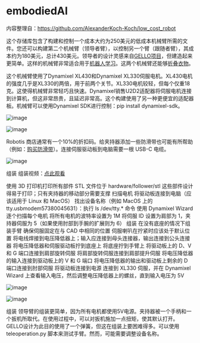 # embodiedAI


内容整理自：https://github.com/AlexanderKoch-Koch/low_cost_robot

这个存储库包含了构建和控制一个成本大约为250美元的低成本机械臂所需的文件。您还可以构建第二个机械臂（领导者臂），以控制另一个臂（跟随者臂），其成本约为180美元，总计430美元。领导者的设计灵感来自[GELLO项目](https://github.com/wuphilipp/gello_mechanical)，但建造起来更简单。这样的机械臂非常适合用于[机器人学习](https://x.com/alexkoch_ai/status/1756500716854841835?s=20)。这两个机械臂还能够[折叠衣物](https://x.com/alexkoch_ai/status/1772750496174149708?s=20)。

这个机械臂使用了Dynamixel XL430和Dynamixel XL330伺服电机。XL430电机的强度几乎是XL330的两倍，用于前两个关节。XL330电机较轻，但每个仅重18克。这使得机械臂非常轻巧且快速。Dynamixel销售U2D2适配器将伺服电机连接到计算机，但这非常昂贵，且延迟非常高。这个构建使用了另一种更便宜的适配器板。机械臂可以使用Dynamixel SDK进行控制：pip install dynamixel-sdk。

![image](https://github.com/user-attachments/assets/2beca272-c254-46bd-9457-b0bd7a563bee)

![image](https://github.com/user-attachments/assets/33095350-91c8-4ce6-a29d-f50d5de362ff)

Robotis 商店通常有一个10%的折扣码。给夹持器添加一些防滑带也可能有所帮助（例如：[购买防滑带](https://a.co/d/dW7BnEN)）。连接伺服驱动板到电脑需要一根 USB-C 电缆。

![image](https://github.com/user-attachments/assets/3cd8ed18-f297-4e45-8182-7736e46c8b4d)

组装
组装视频：[点此观看](https://youtu.be/RckrXOEoWrk)

使用 3D 打印机打印所有部件
STL 文件位于 hardware/follower/stl
这些部件设计得易于打印；只有夹持器的移动部分需要支撑
扫描电机
将驱动板连接到电脑（应该适用于 Linux 和 MacOS）
找出设备名称（例如 MacOS 上的 tty.usbmodem57380045631）：执行 ls /dev/tty.* 命令
使用 Dynamixel Wizard 逐个扫描每个电机
将所有电机的波特率设置为 1M
将伺服 ID 设置为肩部为 1，夹持器伺服为 5（如果使用肘部到手腕的扩展则为 6）
组装
在没有底座的情况下组装手臂
确保伺服固定在与 CAD 中相同的位置
伺服喇叭在拧紧时应该处于默认位置
将电线焊接到电压降低器上；输入应连接到母头连接器，输出连接到公头连接器
将电压降低器和伺服驱动板拧到底座上
将底座拧到手臂上
将驱动板上的 D、V 和 G 端口连接到肩部旋转伺服
将肩部旋转伺服连接到肩部提升伺服
将电压降低器的输入连接到驱动板上的 V 和 G 端口
将电压降低器的输出和驱动板上剩余的 D 端口连接到肘部伺服
将驱动板连接到电源
连接到 XL330 伺服，并在 Dynamixel Wizard 上查看输入电压，然后调整电压降低器上的螺丝，直到输入电压为 5V

![image](https://github.com/user-attachments/assets/9530b98c-df12-4600-be13-9c15d6f3bf66)

![image](https://github.com/user-attachments/assets/bb93c751-da63-4b7b-b5b4-480bf8a8b272)

组装
领导臂的组装更简单，因为所有电机都使用5V电源。夹持器被一个手柄和一个扳机所取代。在使用过程中，可以对扳机施加一点扭矩，使其默认打开。GELLO设计为此目的使用了一个弹簧，但这在组装上要困难得多。可以使用 teleoperation.py 脚本来测试手臂。然而，可能需要调整设备名称。


